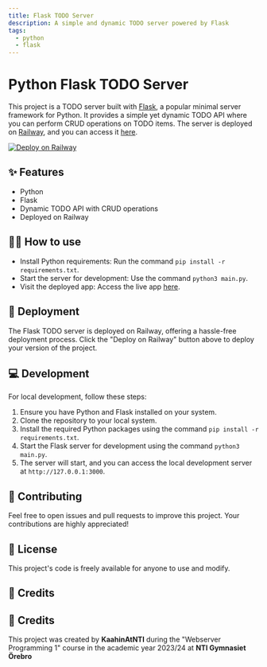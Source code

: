 ```yaml
---
title: Flask TODO Server
description: A simple and dynamic TODO server powered by Flask
tags:
  - python
  - flask
---
```


# Python Flask TODO Server

This project is a TODO server built with [Flask](https://flask.palletsprojects.com/en/1.1.x/), a popular minimal server framework for Python. It provides a simple yet dynamic TODO API where you can perform CRUD operations on TODO items. The server is deployed on [Railway](https://railway.app/), and you can access it [here](https://flask-production-07b5.up.railway.app/).

[![Deploy on Railway](https://railway.app/button.svg)](https://railway.app/new/template/zUcpux)

## ✨ Features

- Python
- Flask
- Dynamic TODO API with CRUD operations
- Deployed on Railway

## 💁‍♀️ How to use

- Install Python requirements: Run the command `pip install -r requirements.txt`.
- Start the server for development: Use the command `python3 main.py`.
- Visit the deployed app: Access the live app [here](https://flask-production-07b5.up.railway.app/).

## 🚀 Deployment

The Flask TODO server is deployed on Railway, offering a hassle-free deployment process. Click the "Deploy on Railway" button above to deploy your version of the project.

## 💻 Development

For local development, follow these steps:

1. Ensure you have Python and Flask installed on your system.
2. Clone the repository to your local system.
3. Install the required Python packages using the command `pip install -r requirements.txt`.
4. Start the Flask server for development using the command `python3 main.py`.
5. The server will start, and you can access the local development server at `http://127.0.0.1:3000`.

## 🤝 Contributing

Feel free to open issues and pull requests to improve this project. Your contributions are highly appreciated!

## 🔑 License

This project's code is freely available for anyone to use and modify.

## 📝 Credits
## 📝 Credits

This project was created by **KaahinAtNTI** during the "Webserver Programming 1" course in the academic year 2023/24 at **NTI Gymnasiet Örebro**

